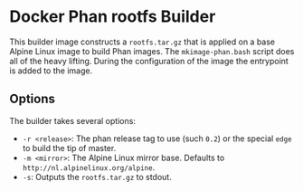 # Docker Phan rootfs Builder

This builder image constructs a `rootfs.tar.gz` that is applied on a base Alpine
Linux image to build Phan images. The `mkimage-phan.bash` script does all
of the heavy lifting. During the configuration of the image the entrypoint is
added to the image.

## Options

The builder takes several options:

  * `-r <release>`: The phan release tag to use (such `0.2`) or the special
    `edge` to build the tip of master.
  * `-m <mirror>`: The Alpine Linux mirror base. Defaults to
    `http://nl.alpinelinux.org/alpine`.
  * `-s`: Outputs the `rootfs.tar.gz` to stdout.
